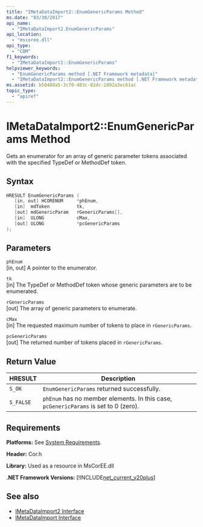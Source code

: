 ```yaml
---
title: "IMetaDataImport2::EnumGenericParams Method"
ms.date: "03/30/2017"
api_name: 
  - "IMetaDataImport2.EnumGenericParams"
api_location: 
  - "mscoree.dll"
api_type: 
  - "COM"
f1_keywords: 
  - "IMetaDataImport2::EnumGenericParams"
helpviewer_keywords: 
  - "EnumGenericParams method [.NET Framework metadata]"
  - "IMetaDataImport2::EnumGenericParams method [.NET Framework metadata]"
ms.assetid: b50488a5-3cf0-483c-82dc-2892a3ec61ac
topic_type: 
  - "apiref"
---
```

# IMetaDataImport2::EnumGenericParams Method
Gets an enumerator for an array of generic parameter tokens associated with the specified TypeDef or MethodDef token.  
  
## Syntax  
  
```cpp
HRESULT EnumGenericParams (  
   [in, out] HCORENUM     *phEnum,
   [in]  mdToken          tk,  
   [out] mdGenericParam   rGenericParams[],
   [in]  ULONG            cMax,
   [out] ULONG            *pcGenericParams  
);  
```  
  
## Parameters  
 `phEnum`  
 [in, out] A pointer to the enumerator.  
  
 `tk`  
 [in] The TypeDef or MethodDef token whose generic parameters are to be enumerated.  
  
 `rGenericParams`  
 [out] The array of generic parameters to enumerate.  
  
 `cMax`  
 [in] The requested maximum number of tokens to place in `rGenericParams`.  
  
 `pcGenericParams`  
 [out] The returned number of tokens placed in `rGenericParams`.  
  
## Return Value  
  
|HRESULT|Description|  
|-------------|-----------------|  
|`S_OK`|`EnumGenericParams` returned successfully.|  
|`S_FALSE`|`phEnum` has no member elements. In this case, `pcGenericParams` is set to 0 (zero).|  
  
## Requirements  
 **Platforms:** See [System Requirements](../../get-started/system-requirements.md).  
  
 **Header:** Cor.h  
  
 **Library:** Used as a resource in MsCorEE.dll  
  
 **.NET Framework Versions:** [!INCLUDE[net_current_v20plus](../../../../includes/net-current-v20plus-md.md)]  
  
## See also

- [IMetaDataImport2 Interface](imetadataimport2-interface.md)
- [IMetaDataImport Interface](imetadataimport-interface.md)
